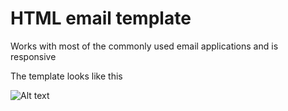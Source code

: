 HTML email template
==========

Works with most of the commonly used email applications and is responsive

The template looks like this

![Alt text](https://raw.github.com/kqlambert/HTML_email/master/email_template_example.png "Theme View")
